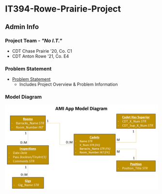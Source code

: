 # IT394-Rowe-Prairie-Project

## Admin Info
### Project Team - *"No I.T."*
* CDT Chase Prairie '20, Co. C1
* CDT Anton Rowe '21, Co. E4

### Problem Statement
* [Problem Statement](problem.md)
  * Includes Project Overview & Problem Information

### Model Diagram
![This image depicts our project's model diagram](Images/Model%20Diagram.png)
